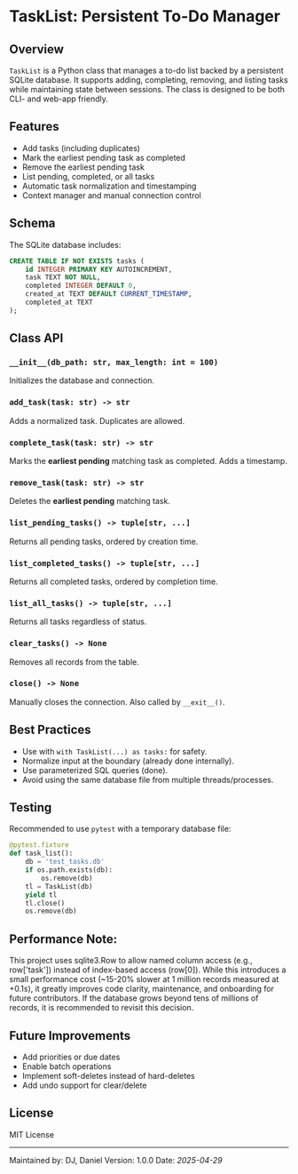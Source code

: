 # TaskList: Persistent To-Do Manager

## Overview
`TaskList` is a Python class that manages a to-do list backed by a persistent SQLite database. It supports adding, completing, removing, and listing tasks while maintaining state between sessions. The class is designed to be both CLI- and web-app friendly.

## Features
- Add tasks (including duplicates)
- Mark the earliest pending task as completed
- Remove the earliest pending task
- List pending, completed, or all tasks
- Automatic task normalization and timestamping
- Context manager and manual connection control

## Schema
The SQLite database includes:
```sql
CREATE TABLE IF NOT EXISTS tasks (
    id INTEGER PRIMARY KEY AUTOINCREMENT,
    task TEXT NOT NULL,
    completed INTEGER DEFAULT 0,
    created_at TEXT DEFAULT CURRENT_TIMESTAMP,
    completed_at TEXT
);
```

## Class API

### `__init__(db_path: str, max_length: int = 100)`
Initializes the database and connection.

### `add_task(task: str) -> str`
Adds a normalized task. Duplicates are allowed.

### `complete_task(task: str) -> str`
Marks the **earliest pending** matching task as completed. Adds a timestamp.

### `remove_task(task: str) -> str`
Deletes the **earliest pending** matching task.

### `list_pending_tasks() -> tuple[str, ...]`
Returns all pending tasks, ordered by creation time.

### `list_completed_tasks() -> tuple[str, ...]`
Returns all completed tasks, ordered by completion time.

### `list_all_tasks() -> tuple[str, ...]`
Returns all tasks regardless of status.

### `clear_tasks() -> None`
Removes all records from the table.

### `close() -> None`
Manually closes the connection. Also called by `__exit__()`.

## Best Practices
- Use with `with TaskList(...) as tasks:` for safety.
- Normalize input at the boundary (already done internally).
- Use parameterized SQL queries (done).
- Avoid using the same database file from multiple threads/processes.

## Testing
Recommended to use `pytest` with a temporary database file:
```python
@pytest.fixture
def task_list():
    db = 'test_tasks.db'
    if os.path.exists(db):
        os.remove(db)
    tl = TaskList(db)
    yield tl
    tl.close()
    os.remove(db)
```

## Performance Note:
This project uses sqlite3.Row to allow named column access (e.g., row['task']) instead of index-based access (row[0]).
While this introduces a small performance cost (~15-20% slower at 1 million records measured at +0.1s), it greatly improves code clarity, maintenance, and onboarding for future contributors.
If the database grows beyond tens of millions of records, it is recommended to revisit this decision.

## Future Improvements
- Add priorities or due dates
- Enable batch operations
- Implement soft-deletes instead of hard-deletes
- Add undo support for clear/delete

## License
MIT License

---
Maintained by: DJ, Daniel
Version: 1.0.0
Date: *2025-04-29*
